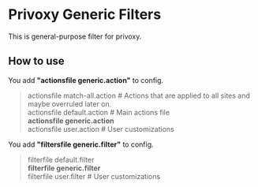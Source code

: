 # Privoxy Generic Filters
This is general-purpose filter for privoxy.
## How to use
You add **"actionsfile generic.action"** to config.
> actionsfile match-all.action # Actions that are applied to all sites and maybe overruled later on.  
> actionsfile default.action   # Main actions file  
> **actionsfile generic.action**  
> actionsfile user.action      # User customizations

You add **"filtersfile generic.filter"** to config.
> filterfile default.filter  
> **filterfile generic.filter**  
> filterfile user.filter      # User customizations
